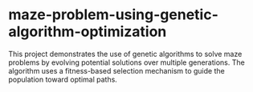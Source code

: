 # maze-problem-using-genetic-algorithm-optimization
This project demonstrates the use of genetic algorithms to solve maze problems by evolving potential solutions over multiple generations. The algorithm uses a fitness-based selection mechanism to guide the population toward optimal paths.
